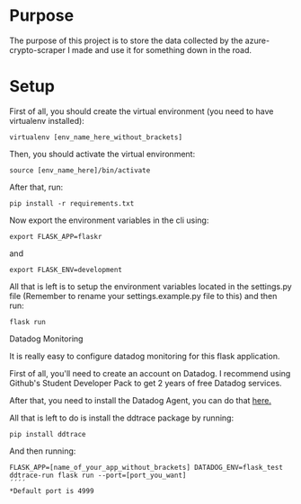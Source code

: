 # Purpose

The purpose of this project is to store the data collected by the azure-crypto-scraper I made and use it for something down in the road. 

# Setup 

First of all, you should create the virtual environment (you need to have virtualenv installed):
````
virtualenv [env_name_here_without_brackets]
`````
Then, you should activate the virtual environment:
````
source [env_name_here]/bin/activate
````
After that, run:
````
pip install -r requirements.txt
````
Now export the environment variables in the cli using:
````
export FLASK_APP=flaskr
`````
and 
`````
export FLASK_ENV=development
`````

All that is left is to setup the environment variables located in the settings.py file (Remember to rename your settings.example.py file to this) and then run:
````
flask run
`````

Datadog Monitoring

It is really easy to configure datadog monitoring for this flask application.

First of all, you'll need to create an account on Datadog. I recommend using Github's Student Developer Pack to get 2 years of free Datadog services. 

After that, you need to install the Datadog Agent, you can do that [here.](https://app.datadoghq.com/account/settings?_gl=1*1t3z4bu*_ga*MTkyNzI2Njk5Mi4xNjI4NTM2MzUz*_ga_KN80RDFSQK*MTYzMDc2OTMwNC43LjEuMTYzMDc3MDQ4My4w&_ga=2.128954956.1356085242.1630732538-1927266992.1628536353#agent/overview)

All that is left to do is install the ddtrace package by running: 
`````
pip install ddtrace
`````
And then running:
`````
FLASK_APP=[name_of_your_app_without_brackets] DATADOG_ENV=flask_test ddtrace-run flask run --port=[port_you_want]
´´´´
*Default port is 4999
